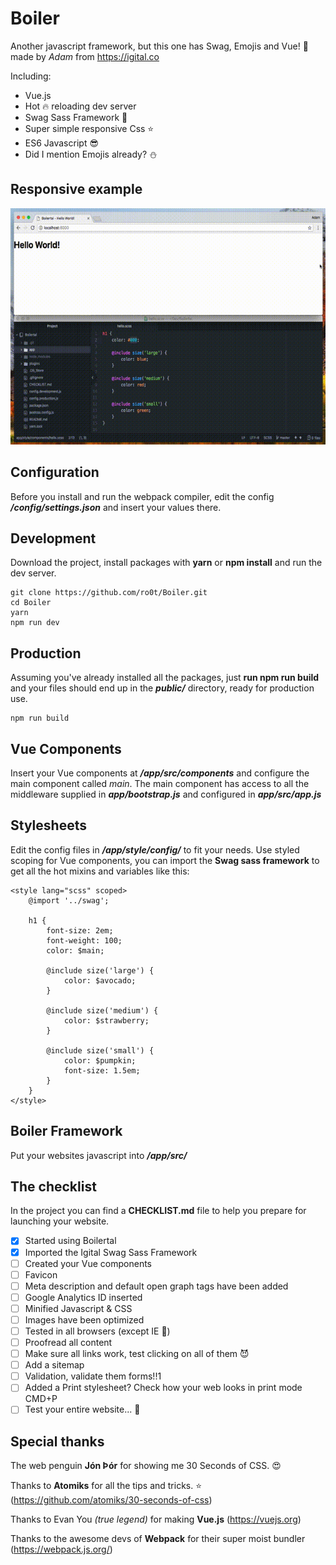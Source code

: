 # Boiler
Another javascript framework, but this one has Swag, Emojis and Vue! 👾 made by *Adam* from https://igital.co

Including:
*	Vue.js
*	Hot 🔥 reloading dev server
*	Swag Sass Framework 💎
*	Super simple responsive Css ⭐️
*	ES6 Javascript 😎
*	Did I mention Emojis already? ⛄️

## Responsive example
![Responsive example with Boiler](example.gif)

## Configuration
Before you install and run the webpack compiler, edit the config ***/config/settings.json*** and insert your values there.

## Development
Download the project, install packages with **yarn** or **npm install** and run the dev server.
```
git clone https://github.com/ro0t/Boiler.git
cd Boiler
yarn
npm run dev
```

## Production
Assuming you've already installed all the packages, just **run npm run build** and your files should end up in the ***public/*** directory, ready for production use.
```
npm run build
```

## Vue Components
Insert your Vue components at ***/app/src/components*** and configure the main component called _main_.
The main component has access to all the middleware supplied in ***app/bootstrap.js*** and configured in ***app/src/app.js***

## Stylesheets
Edit the config files in ***/app/style/config/*** to fit your needs.
Use styled scoping for Vue components, you can import the **Swag sass framework** to get all the hot mixins and variables like this:
```
<style lang="scss" scoped>
	@import '../swag';

	h1 {
		font-size: 2em;
		font-weight: 100;
		color: $main;

		@include size('large') {
			color: $avocado;
		}

		@include size('medium') {
			color: $strawberry;
		}

		@include size('small') {
			color: $pumpkin;
			font-size: 1.5em;
		}
	}
</style>
```

## Boiler Framework
Put your websites javascript into ***/app/src/***

## The checklist
In the project you can find a **CHECKLIST.md** file to help you prepare for launching your website.

*	[x] Started using Boilertal
*	[x] Imported the Igital Swag Sass Framework
*	[ ] Created your Vue components
*	[ ] Favicon
*	[ ] Meta description and default open graph tags have been added
*	[ ] Google Analytics ID inserted
*	[ ] Minified Javascript & CSS
*	[ ] Images have been optimized
*	[ ] Tested in all browsers (except IE 🤮)
*	[ ] Proofread all content
*	[ ] Make sure all links work, test clicking on all of them 😈
*	[ ] Add a sitemap
*	[ ] Validation, validate them forms!!1
*	[ ] Added a Print stylesheet? Check how your web looks in print mode CMD+P
*	[ ] Test your entire website... 🤡

## Special thanks
The web penguin **Jón Þór** for showing me 30 Seconds of CSS. 😍

Thanks to **Atomiks** for all the tips and tricks. ⭐️ (https://github.com/atomiks/30-seconds-of-css)

Thanks to Evan You *(true legend)* for making **Vue.js** (https://vuejs.org)

Thanks to the awesome devs of **Webpack** for their super moist bundler (https://webpack.js.org/)
